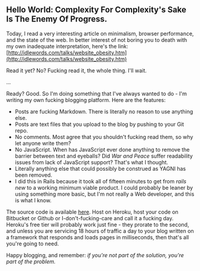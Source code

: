 ## Hello World: Complexity For Complexity's Sake Is The Enemy Of Progress.
Today, I read a very interesting article on minimalism, browser performance, and the state of the web. In better interest of not boring you to death with my own inadequate interpretation, here's the link: [http://idlewords.com/talks/website_obesity.htm](http://idlewords.com/talks/website_obesity.htm)

Read it yet? No? Fucking read it, the whole thing. I'll wait.

...

Ready? Good. So I'm doing something that I've always wanted to do - I'm writing my own fucking blogging platform. Here are the features:

* Posts are fucking Markdown. There is literally no reason to use anything else.
* Posts are text files that you upload to the blog by pushing to your Git repo.
* No comments. Most agree that you shouldn't fucking read them, so why let anyone write them?
* No JavaScript. When has JavaScript ever done anything to remove the barrier between text and eyeballs? Did _War and Peace_ suffer readability issues from lack of JavaScript support? That's what I thought.
* Literally anything else that could possibly be construed as YAGNI has been removed.
* I did this in Rails because it took all of fifteen minutes to get from _rails new_ to a working minimum viable product. I could probably be leaner by using something more basic, but I'm not really a Web developer, and this is what I know.

The source code is available [here](http://github.com/angrysql/hypertextual). Host on Heroku, host your code on Bitbucket or Github or I-don't-fucking-care and call it a fucking day. Heroku's free tier will probably work just fine - they prorate to the second, and unless you are servicing 18 hours of traffic a day to your blog written on a framework that responds and loads pages in milliseconds, then that's all you're going to need.

Happy blogging, and remember: _if you're not part of the solution, you're part of the problem._

